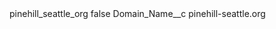 <?xml version="1.0" encoding="UTF-8"?>
<CustomMetadata xmlns="http://soap.sforce.com/2006/04/metadata" xmlns:xsi="http://www.w3.org/2001/XMLSchema-instance" xmlns:xsd="http://www.w3.org/2001/XMLSchema">
    <label>pinehill_seattle_org</label>
    <protected>false</protected>
    <values>
        <field>Domain_Name__c</field>
        <value xsi:type="xsd:string">pinehill-seattle.org</value>
    </values>
</CustomMetadata>
